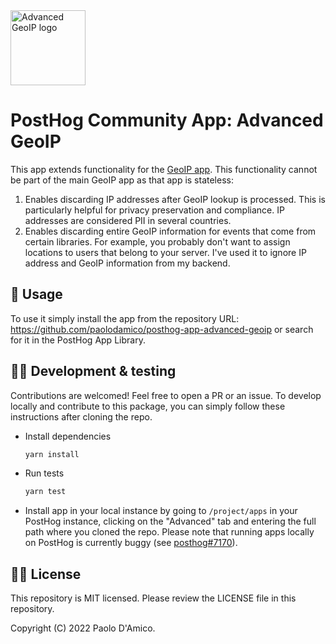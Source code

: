 <img src="logo.png" alt="Advanced GeoIP logo" width="120px" />

# PostHog Community App: Advanced GeoIP

This app extends functionality for the [GeoIP app](https://github.com/PostHog/posthog-plugin-geoip). This functionality cannot be part of the main GeoIP app as that app is stateless:

1. Enables discarding IP addresses after GeoIP lookup is processed. This is particularly helpful for privacy preservation and compliance. IP addresses are considered PII in several countries.
2. Enables discarding entire GeoIP information for events that come from certain libraries. For example, you probably don't want to assign locations to users that belong to your server. I've used it to ignore IP address and GeoIP information from my backend.

## 🚀 Usage

To use it simply install the app from the repository URL: https://github.com/paolodamico/posthog-app-advanced-geoip or search for it in the PostHog App Library.

## 🧑‍💻 Development & testing

Contributions are welcomed! Feel free to open a PR or an issue. To develop locally and contribute to this package, you can simply follow these instructions after cloning the repo.

-   Install dependencies
    ```bash
    yarn install
    ```
-   Run tests
    ```bash
    yarn test
    ```
-   Install app in your local instance by going to `/project/apps` in your PostHog instance, clicking on the "Advanced" tab and entering the full path where you cloned the repo. Please note that running apps locally on PostHog is currently buggy (see [posthog#7170](https://github.com/PostHog/posthog/issues/7170)).

## 🧑‍⚖️ License

This repository is MIT licensed. Please review the LICENSE file in this repository.

Copyright (C) 2022 Paolo D'Amico.
